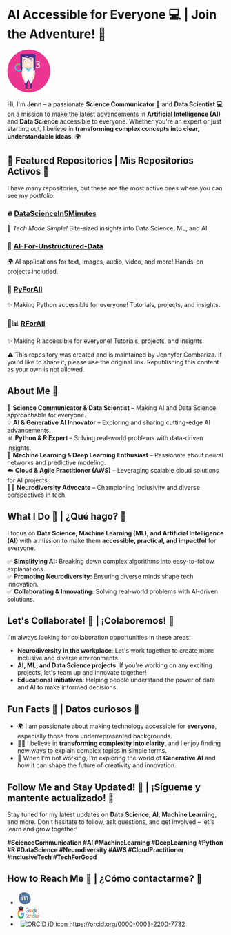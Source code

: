 # AI Accessible for Everyone 💻 | Join the Adventure! 🚀

<img src="https://github.com/jcombari/jcombari/blob/main/Avatar_JC.png" width="100" height="100" alt="Avatar Image">  <!-- Avatar pequeño -->

Hi, I'm **Jenn** – a passionate **Science Communicator 🧠** and **Data Scientist 💻** on a mission to make the latest advancements in **Artificial Intelligence (AI)** and **Data Science** accessible to everyone. Whether you're an expert or just starting out, I believe in **transforming complex concepts into clear, understandable ideas**. 🌍

## 📂 Featured Repositories | Mis Repositorios Activos 🚀

I have many repositories, but these are the most active ones where you can see my portfolio:

### 🔥 [DataScienceIn5Minutes](https://github.com/jcombari/DataScienceIn5Minutes)
🚀 *Tech Made Simple!* Bite-sized insights into Data Science, ML, and AI. 

### 🤖 [AI-For-Unstructured-Data](https://github.com/jcombari/AI-For-Unstructured-Data)
🌍 AI applications for text, images, audio, video, and more! Hands-on projects included.  

### 🐍 [PyForAll](https://github.com/jcombari/PyForAll)
✨ Making Python accessible for everyone! Tutorials, projects, and insights.  

### 📘📊 [RForAll](https://github.com/jcombari/RForAll)
✨ Making R accessible for everyone! Tutorials, projects, and insights.  

⚠️ This repository was created and is maintained by Jennyfer Combariza.
If you'd like to share it, please use the original link. Republishing this content as your own is not allowed.

## About Me 🌟

🔭 **Science Communicator & Data Scientist** – Making AI and Data Science approachable for everyone.  
💡 **AI & Generative AI Innovator** – Exploring and sharing cutting-edge AI advancements.  
📊 **Python & R Expert** – Solving real-world problems with data-driven insights.  
🤖 **Machine Learning & Deep Learning Enthusiast** – Passionate about neural networks and predictive modeling.  
☁️ **Cloud & Agile Practitioner (AWS)** – Leveraging scalable cloud solutions for AI projects.  
🏳️‍🌈 **Neurodiversity Advocate** – Championing inclusivity and diverse perspectives in tech.  

## What I Do 🚀 | ¿Qué hago? 🚀

I focus on **Data Science, Machine Learning (ML), and Artificial Intelligence (AI)** with a mission to make them **accessible, practical, and impactful** for everyone.  

✅ **Simplifying AI:** Breaking down complex algorithms into easy-to-follow explanations.  
✅ **Promoting Neurodiversity:** Ensuring diverse minds shape tech innovation.  
✅ **Collaborating & Innovating:** Solving real-world problems with AI-driven solutions.  

## Let's Collaborate! 👯 | ¡Colaboremos! 👯

I'm always looking for collaboration opportunities in these areas:

- **Neurodiversity in the workplace**: Let's work together to create more inclusive and diverse environments.
- **AI, ML, and Data Science projects**: If you're working on any exciting projects, let's team up and innovate together!
- **Educational initiatives**: Helping people understand the power of data and AI to make informed decisions.



## Fun Facts 🤩 | Datos curiosos 🤩

- 🌍 I am passionate about making technology accessible for **everyone**, especially those from underrepresented backgrounds.
- 🧑‍💻 I believe in **transforming complexity into clarity**, and I enjoy finding new ways to explain complex topics in simple terms.
- 🚀 When I'm not working, I’m exploring the world of **Generative AI** and how it can shape the future of creativity and innovation.

## Follow Me and Stay Updated! 📲 | ¡Sígueme y mantente actualizado! 📲

Stay tuned for my latest updates on **Data Science**, **AI**, **Machine Learning**, and more. Don't hesitate to follow, ask questions, and get involved – let's learn and grow together!

**#ScienceCommunication #AI #MachineLearning #DeepLearning #Python #R #DataScience #Neurodiversity #AWS #CloudPractitioner #InclusiveTech #TechForGood**

## How to Reach Me 📱 | ¿Cómo contactarme? 📱

* [<img src="https://github.com/jcombari/jcombari/blob/main/linkedin-circled.png" width="30" height="30"/>](https://www.linkedin.com/in/jennyfercombariza/recent-activity/all/)
* [<img src="https://github.com/jcombari/jcombari/blob/main/kisspng-google-search-google-analytics-marketing-business-google-scholar-logo-5b4c8647e1f404.7173265615317417679255.png" width="50" height="30" />](https://scholar.google.es/citations?user=bJBYlTQAAAAJ&amp;hl=es/)
*   <a
    id="cy-effective-orcid-url"
    class="underline"
     href="https://orcid.org/0000-0003-2200-7732"
     target="orcid.widget"
     rel="me noopener noreferrer"
     style="vertical-align: top">
     <img
        src="https://orcid.org/sites/default/files/images/orcid_16x16.png"
        style="width: 1em; margin-inline-start: 0.5em"
        alt="ORCID iD icon"/>
      https://orcid.org/0000-0003-2200-7732
    </a>
